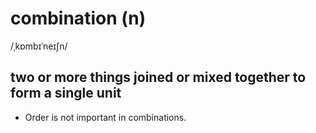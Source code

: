 # combination (n)

/ˌkɒmbɪˈneɪʃn/

## two or more things joined or mixed together to form a single unit

- Order is not important in combinations.